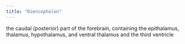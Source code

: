 ```yaml
---
title: "Diencephalon"
---
```

the caudal (posterior) part of the forebrain, containing the epithalamus, thalamus, hypothalamus, and ventral thalamus and the third ventricle


